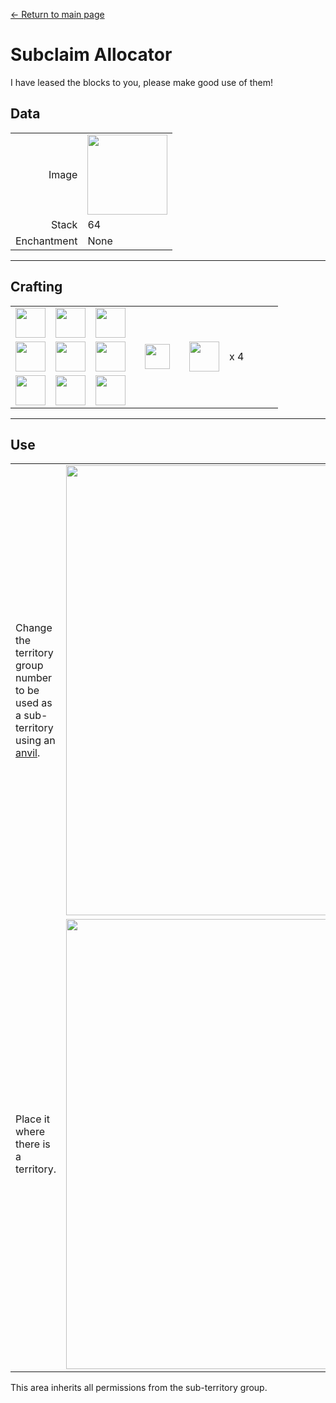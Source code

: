 [← Return to main page](../)
# Subclaim Allocator
I have leased the blocks to you, please make good use of them!  

## Data
<table>
    <tr><td align="end">Image</td><td><img src="https://i.imgur.com/iQ3sZVq.png" width="128"/></td></tr>
    <tr><td align="end">Stack</td><td>64</td></tr>
    <tr><td align="end">Enchantment</td><td>None</td></tr>
</table>

---

## Crafting
<table>
    <tr><td><img src="https://i.imgur.com/GkMJMSS.png" width="48"/></td><td><img src="https://i.imgur.com/GkMJMSS.png" width="48"/></td><td><img src="https://i.imgur.com/GkMJMSS.png" width="48"/></td><td colspan="3"></td></tr>
    <tr><td><img src="https://i.imgur.com/GkMJMSS.png" width="48"/></td><td><img src="https://i.imgur.com/hhnlgTn.png" width="48"/></td><td><img src="https://i.imgur.com/GkMJMSS.png" width="48"/></td><td width="70" align="center"><img src="https://i.imgur.com/VE0KqIE.png" width="40"/></td><td><img src="https://i.imgur.com/iQ3sZVq.png" width="48"/></td><td width="70">x 4</td></tr>
    <tr><td><img src="https://i.imgur.com/GkMJMSS.png" width="48"/></td><td><img src="https://i.imgur.com/GkMJMSS.png" width="48"/></td><td><img src="https://i.imgur.com/GkMJMSS.png" width="48"/></td><td colspan="3"></td></tr>
</table>

---

## Use
<table>
    <tr><td>Change the territory group number to be used as a sub-territory using an <a href="https://minecraft.fandom.com/en/wiki/Anvil">anvil</a>.</td><td><img src="https://i.imgur.com/KPmFTXU.png" width="720"/></td></tr>
    <tr><td>Place it where there is a territory.</td><td><img src="https://i.imgur.com/WhutqQD.png" width="720"/></td></tr>
</table>

This area inherits all permissions from the sub-territory group.